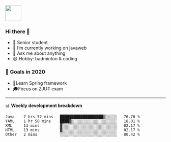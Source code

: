 <img src="https://github.com/egoist/egoist/raw/master/balloon.gif" width="50">

### Hi there 🐏

- 🌱 Senior student
- 🔭 I’m currently working on javaweb
- 💬 Ask me about anything
- 😄 Hobby: badminton & coding

### 🚀 Goals in 2020
+ 🍃Learn Spring framework
+ ~~🎓Focus on ZJUT exam~~
-------

📊 **Weekly development breakdown**
<!--START_SECTION:waka-->
```text
Java    7 hrs 52 mins   ███████████████████▒░░░░░   76.76 % 
YAML    1 hr 50 mins    ████▓░░░░░░░░░░░░░░░░░░░░   18.01 % 
XML     13 mins         ▓░░░░░░░░░░░░░░░░░░░░░░░░   02.17 % 
HTML    13 mins         ▓░░░░░░░░░░░░░░░░░░░░░░░░   02.17 % 
Other   2 mins          ░░░░░░░░░░░░░░░░░░░░░░░░░   00.42 % 
```
<!--END_SECTION:waka-->
